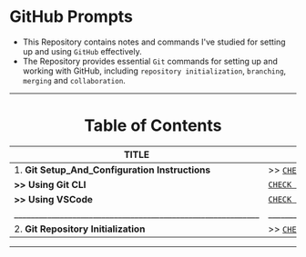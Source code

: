 # GitHub Prompts
- This Repository contains notes and commands I've studied for setting up and using `GitHub` effectively.
- The Repository provides essential `Git` commands for setting up and working with GitHub, including `repository initialization`, `branching`, `merging` and `collaboration`.

---

<div align="center">
 <h1>Table of Contents</h1>
</div>

<div align="center">
 
| TITLE                                                                                                          | SECTION_LINK                                                                                                                  |
|----------------------------------------------------------------------------------------------------------------|-------------------------------------------------------------------------------------------------------------------------------|
| 1.  **Git Setup_And_Configuration Instructions**                                                               | >> [` CHECK CONTENT `](https://github.com/Yashvant-Chhapwale-Course-Work/GitHub_Prompts/blob/main/Git_Setup.md)               |
|      **>> Using Git CLI**                                                                                      | [` CHECK CONTENT `](https://github.com/Yashvant-Chhapwale-Course-Work/GitHub_Prompts/blob/main/Git_Setup.md)                  |    
|      **>> Using VSCode**                                                                                       | [` CHECK CONTENT `](https://github.com/Yashvant-Chhapwale-Course-Work/GitHub_Prompts/blob/main/Git_Setup.md)                  |
|___________________________________________________________                                                     |___________________________________________________________                                                                    |       
| 2.  **Git Repository Initialization**                                                                          | >> [` CHECK CONTENT `](https://github.com/Yashvant-Chhapwale-Course-Work/GitHub_Prompts/blob/main/Git_Repo_Initialization.md) |
</div>

---
